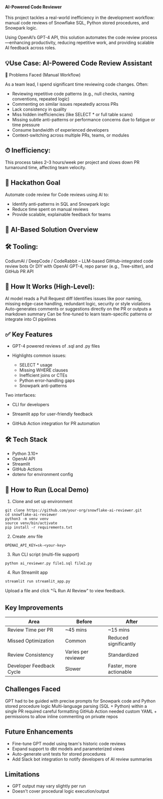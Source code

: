 #### AI-Powered Code Reviewer

This project tackles a real-world inefficiency in the development workflow: manual code reviews of Snowflake SQL, Python stored procedures, and Snowpark logic.

Using OpenAI’s GPT-4 API, this solution automates the code review process—enhancing productivity, reducing repetitive work, and providing scalable AI feedback across roles.


## 💡Use Case: AI-Powered Code Review Assistant
🔧 Problems Faced (Manual Workflow)

As a team lead, I spend significant time reviewing code changes. Often:

- Reviewing repetitive code patterns (e.g., null checks, naming conventions, repeated logic)
- Commenting on similar issues repeatedly across PRs
- Lack consistency in quality
- Miss hidden inefficiencies (like SELECT * or full table scans)
- Missing subtle anti-patterns or performance concerns due to fatigue or time pressure
- Consume bandwidth of experienced developers
- Context-switching across multiple PRs, teams, or modules

## ⏱ Inefficiency:

This process takes 2–3 hours/week per project and slows down PR turnaround time, affecting team velocity.


## 🎯 Hackathon Goal

Automate code review for Code reviews using AI to:

- Identify anti-patterns in SQL and Snowpark logic
- Reduce time spent on manual reviews
- Provide scalable, explainable feedback for teams


## 🤖 AI-Based Solution Overview

## 🛠️ Tooling:
CodiumAI / DeepCode / CodeRabbit – LLM-based GitHub-integrated code review bots
Or DIY with OpenAI GPT-4, repo parser (e.g., Tree-sitter), and GitHub PR API

## 🧠 How It Works (High-Level):
AI model reads a Pull Request diff
Identifies issues like poor naming, missing edge-case handling, redundant logic, security or style violations
Auto-generates comments or suggestions directly on the PR or outputs a markdown summary
Can be fine-tuned to learn team-specific patterns or integrate into CI pipelines



## ✅ Key Features

- GPT-4 powered reviews of .sql and .py files

- Highlights common issues:
  -  SELECT * usage
  -  Missing WHERE clauses
  -  Inefficient joins or CTEs
  -  Python error-handling gaps
  -  Snowpark anti-patterns

Two interfaces:
  -  CLI for developers
  -  Streamlit app for user-friendly feedback

-  GitHub Action integration for PR automation


## 🛠️ Tech Stack

-  Python 3.10+
-  OpenAI API
-  Streamlit
-  GitHub Actions
-  dotenv for environment config


## 🚀 How to Run (Local Demo)

1. Clone and set up environment
```
git clone https://github.com/your-org/snowflake-ai-reviewer.git
cd snowflake-ai-reviewer
python3 -m venv venv
source venv/bin/activate
pip install -r requirements.txt
```

2. Create .env file
```
OPENAI_API_KEY=sk-<your-key>
```

3. Run CLI script (multi-file support)
```
python ai_reviewer.py file1.sql file2.py
```

4. Run Streamlit app
```
streamlit run streamlit_app.py
```

Upload a file and click "🔍 Run AI Review" to view feedback.

## Key Improvements
| Area                     | Before              | After                   |
| ------------------------ | ------------------- | ----------------------- |
| Review Time per PR       | \~45 mins           | \~15 mins               |
| Missed Optimization      | Common              | Reduced significantly   |
| Review Consistency       | Varies per reviewer | Standardized            |
| Developer Feedback Cycle | Slower              | Faster, more actionable |


## Challenges Faced
GPT had to be guided with precise prompts for Snowpark code and Python stored procedure logic
Multi-language parsing (SQL + Python) within a single PR required careful formatting
GitHub Action needed custom YAML + permissions to allow inline commenting on private repos


## Future Enhancements
-  Fine-tune GPT model using team's historic code reviews
-  Expand support to dbt models and parameterized views
-  Auto-generate unit tests for stored procedures
-  Add Slack bot integration to notify developers of AI review summaries

## Limitations
-  GPT output may vary slightly per run
-  Doesn't cover procedural logic execution/output
